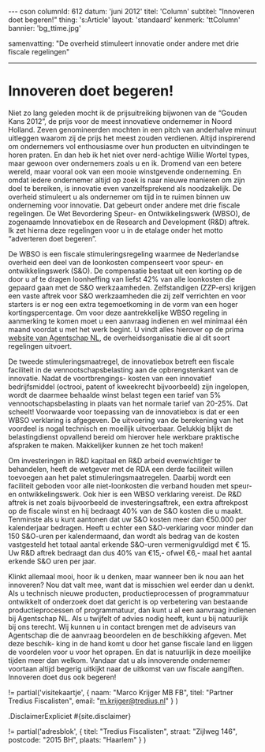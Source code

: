 --- cson
columnId:       612
datum:          'juni 2012'
titel:          'Column'
subtitel:       "Innoveren doet begeren!"
thing:          's:Article'
layout:         'standaard'
kenmerk:        'ttColumn'
bannier:        'bg_ttime.jpg'

samenvatting:   "De overheid stimuleert innovatie onder andere met drie fiscale regelingen"

---


# Innoveren doet begeren!

Niet zo lang geleden mocht ik de prijsuitreiking bijwonen van de “Gouden Kans
2012”, de prijs voor de meest innovatieve ondernemer in Noord Holland. Zeven
genomineerden mochten in een pitch van anderhalve minuut uitleggen waarom zij
de prijs het meest zouden verdienen. Altijd inspirerend om ondernemers vol
enthousiasme over hun producten en uitvindingen te horen praten. En dan heb ik
het niet over nerd-achtige Willie Wortel types, maar gewoon over ondernemers
zoals u en ik. Dromend van een betere wereld, maar vooral ook van een mooie
winstgevende onderneming. En omdat iedere ondernemer altijd op zoek is naar
nieuwe manieren om zijn doel te bereiken, is innovatie even vanzelfsprekend
als noodzakelijk. De overheid stimuleert u als ondernemer om tijd in te ruimen
binnen uw onderneming voor innovatie. Dat gebeurt onder andere met drie
fiscale regelingen. De Wet Bevordering Speur- en Ontwikkelingswerk (WBSO), de
zogenaamde Innovatiebox en de Research and Development (R&D) aftrek. Ik zet
hierna deze regelingen voor u in de etalage onder het motto “adverteren doet
begeren”.

De WBSO is een fiscale stimuleringsregeling waarmee de Nederlandse overheid
een deel van de loonkosten compenseert voor speur- en ontwikkelingswerk (S&O).
De compensatie bestaat uit een korting op de door u af te dragen loonheffing
van liefst 42% van alle loonkosten die gepaard gaan met de S&O werkzaamheden.
Zelfstandigen (ZZP-ers) krijgen een vaste aftrek voor S&O werkzaamheden die
zij zelf verrichten en voor starters is er nog een extra tegemoetkoming in de
vorm van een hoger kortingspercentage. Om voor deze aantrekkelijke WBSO
regeling in aanmerking te komen moet u een aanvraag indienen en wel minimaal
één maand voordat u met het werk begint. U vindt alles hierover op de prima
[website van Agentschap NL](http://www.agentschapnl.nl), de
overheidsorganisatie die al dit soort regelingen uitvoert.

De tweede stimuleringsmaatregel, de innovatiebox betreft een fiscale
faciliteit in de vennootschapsbelasting aan de opbrengstenkant van de
innovatie. Nadat de voortbrengings- kosten van een innovatief bedrijfsmiddel
(octrooi, patent of kweekrecht bijvoorbeeld) zijn ingelopen, wordt de daarmee
behaalde winst belast tegen een tarief van 5% vennootschapsbelasting in plaats
van het normale tarief van 20-25%. Dat scheelt! Voorwaarde voor toepassing van
de innovatiebox is dat er een WBSO verklaring is afgegeven. De uitvoering van
de berekening van het voordeel is nogal technisch en moeilijk uitvoerbaar.
Gelukkig blijkt de belastingdienst opvallend bereid om hierover hele werkbare
praktische afspraken te maken. Makkelijker kunnen ze het toch maken!

Om investeringen in R&D kapitaal en R&D arbeid evenwichtiger te behandelen,
heeft de wetgever met de RDA een derde faciliteit willen toevoegen aan het
palet stimuleringsmaatregelen. Daarbij wordt een faciliteit geboden voor alle
niet-loonkosten die verband houden met speur- en ontwikkelingswerk. Ook hier
is een WBSO verklaring vereist. De R&D aftrek is net zoals bijvoorbeeld de
investeringsaftrek, een extra aftrekpost op de fiscale winst en hij bedraagt
40% van de S&O kosten die u maakt. Tenminste als u kunt aantonen dat uw S&O
kosten meer dan €50.000 per kalenderjaar bedragen. Heeft u echter een
S&O-verklaring voor minder dan 150 S&O-uren per kalendermaand, dan wordt als
bedrag van de kosten vastgesteld het totaal aantal erkende S&O-uren
vermenigvuldigd met € 15. Uw R&D aftrek bedraagt dan dus 40% van €15,- ofwel
€6,- maal het aantal erkende S&O uren per jaar.

Klinkt allemaal mooi, hoor ik u denken, maar wanneer ben ik nou aan het
innoveren? Nou dat valt mee, want dat is misschien wel eerder dan u denkt. Als
u technisch nieuwe producten, productieprocessen of programmatuur ontwikkelt
of onderzoek doet dat gericht is op verbetering van bestaande
productieprocessen of programmatuur, dan kunt u al een aanvraag indienen bij
Agentschap NL. Als u twijfelt of advies nodig heeft, kunt u bij natuurlijk bij
ons terecht. Wij kunnen u in contact brengen met de adviseurs van Agentschap
die de aanvraag beoordelen en de beschikking afgeven. Met deze beschik- king
in de hand komt u door het ganse fiscale land en liggen de voordelen voor u
voor het oprapen. En dat is natuurlijk in deze moeilijke tijden meer dan
welkom. Vandaar dat u als innoverende ondernemer voortaan altijd begerig
uitkijkt naar de uitkomst van uw fiscale aangiften. Innoveren doet dus ook
begeren!


!= partial('visitekaartje', { naam: "Marco Krijger MB FB", titel: "Partner Tredius Fiscalisten", email: "m.krijger@tredius.nl" } )

.DisclaimerExpliciet #{site.disclaimer}

!= partial('adresblok', { titel: "Tredius Fiscalisten", straat: "Zijlweg 146", postcode: "2015 BH", plaats: "Haarlem" } )

